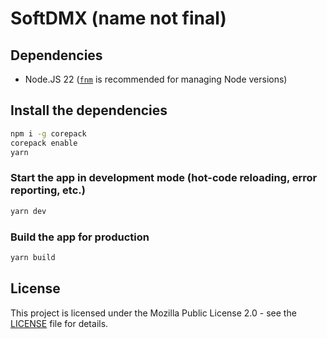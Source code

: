 # SoftDMX (name not final)

## Dependencies
- Node.JS 22 ([`fnm`](https://github.com/Schniz/fnm) is recommended for managing Node versions)

## Install the dependencies
```bash
npm i -g corepack
corepack enable
yarn
```

### Start the app in development mode (hot-code reloading, error reporting, etc.)
```bash
yarn dev
```


### Build the app for production
```bash
yarn build
```

## License

This project is licensed under the Mozilla Public License 2.0 - see the [LICENSE](LICENSE) file for details.